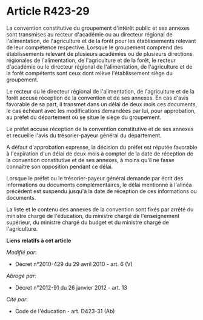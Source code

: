 # Article R423-29

La convention constitutive du groupement d'intérêt public et ses annexes sont transmises au recteur d'académie ou au
directeur régional de l'alimentation, de l'agriculture et de la forêt pour les établissements relevant de leur compétence
respective. Lorsque le groupement comprend des établissements relevant de plusieurs académies ou de plusieurs
directions régionales de l'alimentation, de l'agriculture et de la forêt, le recteur d'académie ou le directeur régional de
l'alimentation, de l'agriculture et de la forêt compétents sont ceux dont relève l'établissement siège du groupement. 

Le recteur ou le directeur régional de l'alimentation, de l'agriculture et de la forêt accuse réception de la convention et
de ses annexes. En cas d'avis favorable de sa part, il transmet dans un délai de deux mois ces documents, le cas échéant avec
les modifications demandées par lui, pour approbation, au préfet du département où se situe le siège du groupement. 

Le préfet accuse réception de la convention constitutive et de ses annexes et recueille l'avis du trésorier-payeur général du
département.

A défaut d'approbation expresse, la décision du préfet est réputée favorable à l'expiration d'un délai de deux mois à compter
de la date de réception de la convention constitutive et de ses annexes, à moins qu'il ne fasse connaître son opposition
pendant ce délai. 

Lorsque le préfet ou le trésorier-payeur général demande par écrit des informations ou documents complémentaires, le délai
mentionné à l'alinéa précédent est suspendu jusqu'à la date de réception de ces informations ou documents. 

La liste et le contenu des annexes de la convention sont fixés par arrêté du ministre chargé de l'éducation, du ministre
chargé de l'enseignement supérieur, du ministre chargé du budget et du ministre chargé de l'agriculture.

**Liens relatifs à cet article**

_Modifié par_:

  - Décret n°2010-429 du 29 avril 2010 - art. 6 (V)

_Abrogé par_:

  - Décret n°2012-91 du 26 janvier 2012 - art. 13

_Cité par_:

  - Code de l'éducation - art. D423-31 (Ab)
